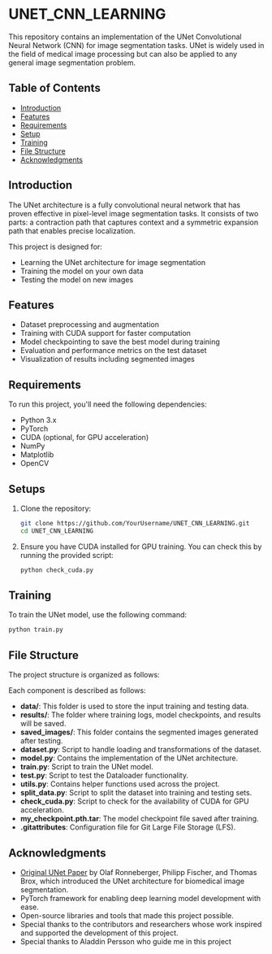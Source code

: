 # UNET_CNN_LEARNING

This repository contains an implementation of the UNet Convolutional Neural Network (CNN) for image segmentation tasks. UNet is widely used in the field of medical image processing but can also be applied to any general image segmentation problem.

## Table of Contents
- [Introduction](#introduction)
- [Features](#features)
- [Requirements](#requirements)
- [Setup](#setup)
- [Training](#training)
- [File Structure](#file-structure)
- [Acknowledgments](#acknowledgments)

## Introduction

The UNet architecture is a fully convolutional neural network that has proven effective in pixel-level image segmentation tasks. It consists of two parts: a contraction path that captures context and a symmetric expansion path that enables precise localization.

This project is designed for:
- Learning the UNet architecture for image segmentation
- Training the model on your own data
- Testing the model on new images

## Features
- Dataset preprocessing and augmentation
- Training with CUDA support for faster computation
- Model checkpointing to save the best model during training
- Evaluation and performance metrics on the test dataset
- Visualization of results including segmented images

## Requirements

To run this project, you'll need the following dependencies:
- Python 3.x
- PyTorch
- CUDA (optional, for GPU acceleration)
- NumPy
- Matplotlib
- OpenCV

## Setups

1. Clone the repository:
   ```bash
   git clone https://github.com/YourUsername/UNET_CNN_LEARNING.git
   cd UNET_CNN_LEARNING
2. Ensure you have CUDA installed for GPU training. You can check this by running the provided script:
   ```bash
   python check_cuda.py

## Training
To train the UNet model, use the following command:
  ```bash 
  python train.py
  ```

## File Structure

The project structure is organized as follows:


Each component is described as follows:
- **data/**: This folder is used to store the input training and testing data.
- **results/**: The folder where training logs, model checkpoints, and results will be saved.
- **saved_images/**: This folder contains the segmented images generated after testing.
- **dataset.py**: Script to handle loading and transformations of the dataset.
- **model.py**: Contains the implementation of the UNet architecture.
- **train.py**: Script to train the UNet model.
- **test.py**: Script to test the Dataloader functionality.
- **utils.py**: Contains helper functions used across the project.
- **split_data.py**: Script to split the dataset into training and testing sets.
- **check_cuda.py**: Script to check for the availability of CUDA for GPU acceleration.
- **my_checkpoint.pth.tar**: The model checkpoint file saved after training.
- **.gitattributes**: Configuration file for Git Large File Storage (LFS).

## Acknowledgments

- [Original UNet Paper](https://arxiv.org/abs/1505.04597) by Olaf Ronneberger, Philipp Fischer, and Thomas Brox, which introduced the UNet architecture for biomedical image segmentation.
- PyTorch framework for enabling deep learning model development with ease.
- Open-source libraries and tools that made this project possible.
- Special thanks to the contributors and researchers whose work inspired and supported the development of this project.
- Special thanks to Aladdin Persson who guide me in this project
  
